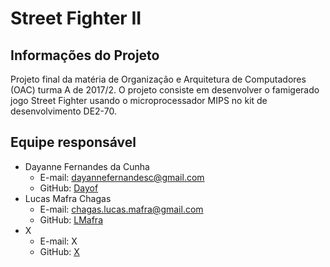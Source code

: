 # Street Fighter II

## Informações do Projeto

Projeto final da matéria de Organização e Arquitetura de Computadores (OAC) turma A de 2017/2. O projeto consiste em desenvolver o famigerado jogo Street Fighter usando o microprocessador MIPS no kit de desenvolvimento DE2-70.

## Equipe responsável

- Dayanne Fernandes da Cunha
  - E-mail: dayannefernandesc@gmail.com
  - GitHub: [Dayof](https://github.com/Dayof)
- Lucas Mafra Chagas
  - E-mail: chagas.lucas.mafra@gmail.com
  - GitHub: [LMafra](https://github.com/LMafra)
- X
  - E-mail: X
  - GitHub: [X](https://github.com/)
